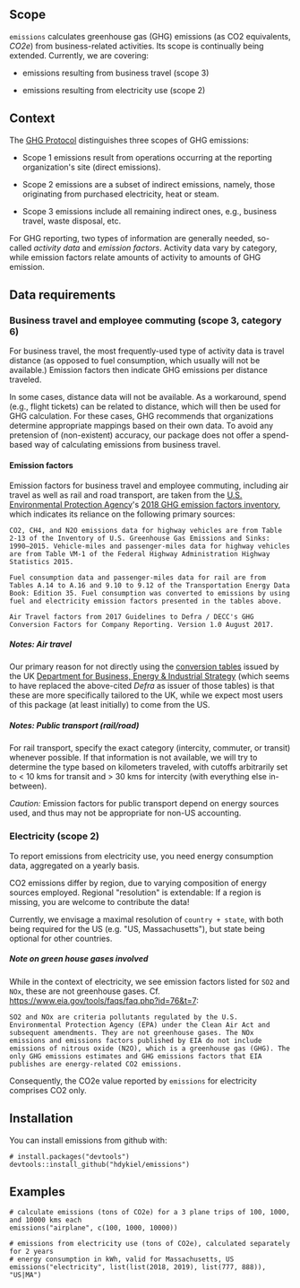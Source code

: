 ## Scope

`emissions` calculates greenhouse gas (GHG) emissions (as CO2 equivalents, *CO2e*) from business-related activities. Its scope is continually being extended. Currently, we are covering:

-   emissions resulting from business travel (scope 3)

-   emissions resulting from electricity use (scope 2)

## Context

The [GHG Protocol](ghgprotocol.org) distinguishes three scopes of GHG emissions:

-   Scope 1 emissions result from operations occurring at the reporting organization's site (direct emissions).

-   Scope 2 emissions are a subset of indirect emissions, namely, those originating from purchased electricity, heat or steam.

-   Scope 3 emissions include all remaining indirect ones, e.g., business travel, waste disposal, etc.

For GHG reporting, two types of information are generally needed, so-called *activity data* and *emission factors*. Activity data vary by category, while emission factors relate amounts of activity to amounts of GHG emission.

## Data requirements

### Business travel and employee commuting (scope 3, category 6)

For business travel, the most frequently-used type of activity data is travel distance (as opposed to fuel consumption, which usually will not be available.) Emission factors then indicate GHG emissions per distance traveled.

In some cases, distance data will not be available. As a workaround, spend (e.g., flight tickets) can be related to distance, which will then be used for GHG calculation. For these cases, GHG recommends that organizations determine appropriate mappings based on their own data. To avoid any pretension of (non-existent) accuracy, our package does not offer a spend-based way of calculating emissions from business travel.

#### Emission factors

Emission factors for business travel and employee commuting, including air travel as well as rail and road transport, are taken from the [U.S. Environmental Protection Agency](epa.gov)'s [2018 GHG emission factors inventory](https://www.epa.gov/sites/production/files/2018-03/documents/emission-factors_mar_2018_0.pdf), which indicates its reliance on the following primary sources:

`CO2, CH4, and N2O emissions data for highway vehicles are from Table 2-13 of the Inventory of U.S. Greenhouse Gas Emissions and Sinks: 1990–2015. Vehicle-miles and passenger-miles data for highway vehicles are from Table VM-1 of the Federal Highway Administration Highway Statistics 2015.`

`Fuel consumption data and passenger-miles data for rail are from Tables A.14 to A.16 and 9.10 to 9.12 of the Transportation Energy Data Book: Edition 35. Fuel consumption was converted to emissions by using fuel and electricity emission factors presented in the tables above.`

`Air Travel factors from 2017 Guidelines to Defra / DECC's GHG Conversion Factors for Company Reporting. Version 1.0 August 2017.`

##### Notes: Air travel

Our primary reason for not directly using the [conversion tables](https://www.gov.uk/government/publications/greenhouse-gas-reporting-conversion-factors-2020) issued by the UK [Department for Business, Energy & Industrial Strategy](https://www.gov.uk/government/organisations/department-for-business-energy-and-industrial-strategy) (which seems to have replaced the above-cited *Defra* as issuer of those tables) is that these are more specifically tailored to the UK, while we expect most users of this package (at least initially) to come from the US.

##### Notes: Public transport (rail/road)

For rail transport, specify the exact category (intercity, commuter, or transit) whenever possible. If that information is not available, we will try to determine the type based on kilometers traveled, with cutoffs arbitrarily set to \< 10 kms for transit and \> 30 kms for intercity (with everything else in-between).

*Caution:* Emission factors for public transport depend on energy sources used, and thus may not be appropriate for non-US accounting.

### Electricity (scope 2)

To report emissions from electricity use, you need energy consumption data, aggregated on a yearly basis.

CO2 emissions differ by region, due to varying composition of energy sources employed. Regional "resolution" is extendable: If a region is missing, you are welcome to contribute the data!

Currently, we envisage a maximal resolution of `country + state`, with both being required for the US (e.g. "US, Massachusetts"), but state being optional for other countries.

##### Note on green house gases involved

While in the context of electricity, we see emission factors listed for `SO2` and `NOx`, these are not greenhouse gases. Cf. <https://www.eia.gov/tools/faqs/faq.php?id=76&t=7>:

`SO2 and NOx are criteria pollutants regulated by the U.S. Environmental Protection Agency (EPA) under the Clean Air Act and subsequent amendments. They are not greenhouse gases. The NOx emissions and emissions factors published by EIA do not include emissions of nitrous oxide (N2O), which is a greenhouse gas (GHG). The only GHG emissions estimates and GHG emissions factors that EIA publishes are energy-related CO2 emissions.`

Consequently, the CO2e value reported by `emissions` for electricity comprises CO2 only.

## Installation

You can install emissions from github with:

``` {.r}
# install.packages("devtools")
devtools::install_github("hdykiel/emissions")
```

## Examples

``` {.r}
# calculate emissions (tons of CO2e) for a 3 plane trips of 100, 1000, and 10000 kms each
emissions("airplane", c(100, 1000, 10000))

# emissions from electricity use (tons of CO2e), calculated separately for 2 years
# energy consumption in kWh, valid for Massachusetts, US
emissions("electricity", list(list(2018, 2019), list(777, 888)), "US|MA")
```

